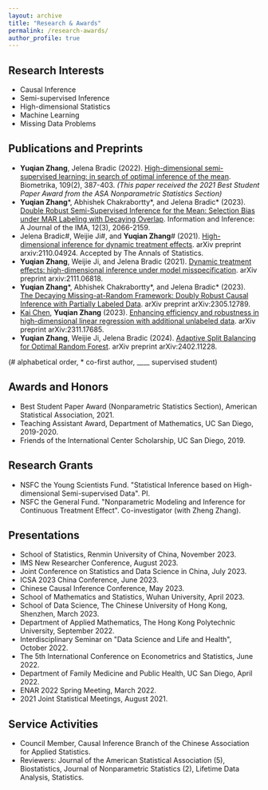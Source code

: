 ```yaml
---
layout: archive
title: "Research & Awards"
permalink: /research-awards/
author_profile: true
---
```


Research Interests
------
<ul>
    <li>Causal Inference</li>
    <li>Semi-supervised Inference</li>
    <li>High-dimensional Statistics</li>
    <li>Machine Learning</li>
    <li>Missing Data Problems</li>
</ul>

Publications and Preprints
------
<ul>
    <li><b>Yuqian Zhang</b>, Jelena Bradic (2022). <a href="https://academic.oup.com/biomet/article/109/2/387/6370142">High-dimensional semi-supervised learning: in search of optimal inference of the mean</a>. Biometrika, 109(2), 387-403. <i>(This paper received the 2021 Best Student Paper Award from the ASA Nonparametric Statistics Section)</i></li>
    <li><b>Yuqian Zhang</b>*, Abhishek Chakrabortty*, and Jelena Bradic* (2023). <a href="https://doi.org/10.1093/imaiai/iaad021">Double Robust Semi-Supervised Inference for the Mean: Selection Bias under MAR Labeling with Decaying Overlap</a>. Information and Inference: A Journal of the IMA, 12(3), 2066-2159.</li>
    <li>Jelena Bradic#, Weijie Ji#, and <b>Yuqian Zhang</b># (2021). <a href="https://arxiv.org/abs/2110.04924">High-dimensional inference for dynamic treatment effects</a>. arXiv preprint arxiv:2110.04924. Accepted by The Annals of Statistics.</li>
    <li><b>Yuqian Zhang</b>, Weijie Ji, and Jelena Bradic (2021). <a href="https://arxiv.org/abs/2111.06818">Dynamic treatment effects: high-dimensional inference under model misspecification</a>. arXiv preprint arxiv:2111.06818.</li>
    <li><b>Yuqian Zhang</b>*, Abhishek Chakrabortty*, and Jelena Bradic* (2023). <a href="https://arxiv.org/abs/2305.12789">The Decaying Missing-at-Random Framework: Doubly Robust Causal Inference with Partially Labeled Data</a>. arXiv preprint arXiv:2305.12789.</li>
    <li><ins>Kai Chen</ins>, <b>Yuqian Zhang</b> (2023). <a href="https://arxiv.org/abs/2311.17685">Enhancing efficiency and robustness in high-dimensional linear regression with additional unlabeled data</a>. arXiv preprint arXiv:2311.17685.</li>
    <li><b>Yuqian Zhang</b>, Weijie Ji, Jelena Bradic (2024). <a href="https://arxiv.org/abs/2402.11228">Adaptive Split Balancing for Optimal Random Forest</a>. arXiv preprint arXiv:2402.11228.</li>
</ul>
(# alphabetical order, * co-first author, ____ supervised student)

Awards and Honors
------
<ul>
    <li>Best Student Paper Award (Nonparametric Statistics Section), American Statistical Association, 2021.</li>
    <li>Teaching Assistant Award, Department of Mathematics, UC San Diego, 2019-2020.</li>
    <li>Friends of the International Center Scholarship, UC San Diego, 2019.</li>
</ul>

Research Grants
------
<ul>
    <li>NSFC the Young Scientists Fund. "Statistical Inference based on High-dimensional Semi-supervised Data". PI.</li>
    <li>NSFC the General Fund. "Nonparametric Modeling and Inference for Continuous Treatment Effect". Co-investigator (with Zheng Zhang).</li>
</ul>

Presentations
------
<ul>
    <li>School of Statistics, Renmin University of China, November 2023.</li>
    <li>IMS New Researcher Conference, August 2023.</li>
    <li>Joint Conference on Statistics and Data Science in China, July 2023.</li>
    <li>ICSA 2023 China Conference, June 2023.</li>
    <li>Chinese Causal Inference Conference, May 2023.</li>
    <li>School of Mathematics and Statistics, Wuhan University, April 2023.</li>
    <li>School of Data Science, The Chinese University of Hong Kong, Shenzhen, March 2023.</li>
    <li>Department of Applied Mathematics, The Hong Kong Polytechnic University, September 2022.</li>
    <li>Interdisciplinary Seminar on "Data Science and Life and Health", October 2022.</li>
    <li>The 5th International Conference on Econometrics and Statistics, June 2022.</li>
    <li>Department of Family Medicine and Public Health, UC San Diego, April 2022.</li>
    <li>ENAR 2022 Spring Meeting, March 2022.</li>
    <li>2021 Joint Statistical Meetings, August 2021.</li>
</ul>

Service Activities
------
<ul>
    <li>Council Member, Causal Inference Branch of the Chinese Association for Applied Statistics.</li>
    <li>Reviewers: Journal of the American Statistical Association (5), Biostatistics, Journal of Nonparametric Statistics (2), Lifetime Data Analysis, Statistics.</li>
</ul>
